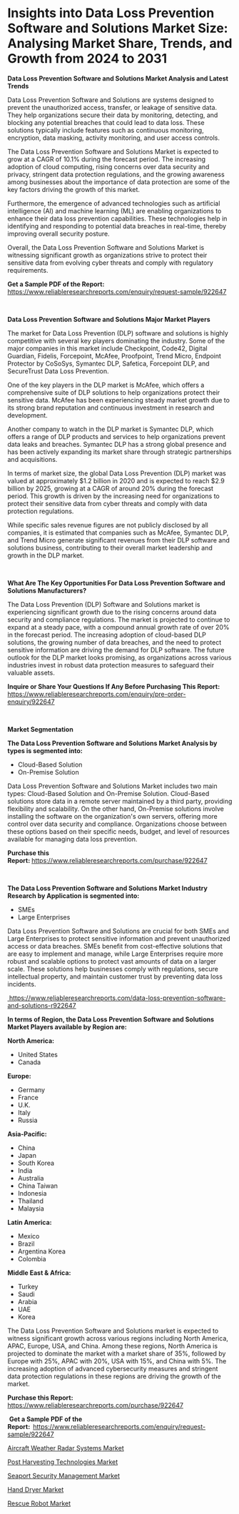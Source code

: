 <p><h1>Insights into Data Loss Prevention Software and Solutions Market Size: Analysing Market Share, Trends, and Growth from 2024 to 2031</h1></p><p><strong>Data Loss Prevention Software and Solutions Market Analysis and Latest Trends</strong></p>
<p><p>Data Loss Prevention Software and Solutions are systems designed to prevent the unauthorized access, transfer, or leakage of sensitive data. They help organizations secure their data by monitoring, detecting, and blocking any potential breaches that could lead to data loss. These solutions typically include features such as continuous monitoring, encryption, data masking, activity monitoring, and user access controls.</p><p>The Data Loss Prevention Software and Solutions Market is expected to grow at a CAGR of 10.1% during the forecast period. The increasing adoption of cloud computing, rising concerns over data security and privacy, stringent data protection regulations, and the growing awareness among businesses about the importance of data protection are some of the key factors driving the growth of this market.</p><p>Furthermore, the emergence of advanced technologies such as artificial intelligence (AI) and machine learning (ML) are enabling organizations to enhance their data loss prevention capabilities. These technologies help in identifying and responding to potential data breaches in real-time, thereby improving overall security posture.</p><p>Overall, the Data Loss Prevention Software and Solutions Market is witnessing significant growth as organizations strive to protect their sensitive data from evolving cyber threats and comply with regulatory requirements.</p></p>
<p><strong>Get a Sample PDF of the Report:&nbsp;</strong> <a href="https://www.reliableresearchreports.com/enquiry/request-sample/922647">https://www.reliableresearchreports.com/enquiry/request-sample/922647</a></p>
<p>&nbsp;</p>
<p><strong>Data Loss Prevention Software and Solutions Major Market Players</strong></p>
<p><p>The market for Data Loss Prevention (DLP) software and solutions is highly competitive with several key players dominating the industry. Some of the major companies in this market include Checkpoint, Code42, Digital Guardian, Fidelis, Forcepoint, McAfee, Proofpoint, Trend Micro, Endpoint Protector by CoSoSys, Symantec DLP, Safetica, Forcepoint DLP, and SecureTrust Data Loss Prevention.</p><p>One of the key players in the DLP market is McAfee, which offers a comprehensive suite of DLP solutions to help organizations protect their sensitive data. McAfee has been experiencing steady market growth due to its strong brand reputation and continuous investment in research and development.</p><p>Another company to watch in the DLP market is Symantec DLP, which offers a range of DLP products and services to help organizations prevent data leaks and breaches. Symantec DLP has a strong global presence and has been actively expanding its market share through strategic partnerships and acquisitions.</p><p>In terms of market size, the global Data Loss Prevention (DLP) market was valued at approximately $1.2 billion in 2020 and is expected to reach $2.9 billion by 2025, growing at a CAGR of around 20% during the forecast period. This growth is driven by the increasing need for organizations to protect their sensitive data from cyber threats and comply with data protection regulations.</p><p>While specific sales revenue figures are not publicly disclosed by all companies, it is estimated that companies such as McAfee, Symantec DLP, and Trend Micro generate significant revenues from their DLP software and solutions business, contributing to their overall market leadership and growth in the DLP market.</p></p>
<p>&nbsp;</p>
<p><strong>What Are The Key Opportunities For Data Loss Prevention Software and Solutions Manufacturers?</strong></p>
<p><p>The Data Loss Prevention (DLP) Software and Solutions market is experiencing significant growth due to the rising concerns around data security and compliance regulations. The market is projected to continue to expand at a steady pace, with a compound annual growth rate of over 20% in the forecast period. The increasing adoption of cloud-based DLP solutions, the growing number of data breaches, and the need to protect sensitive information are driving the demand for DLP software. The future outlook for the DLP market looks promising, as organizations across various industries invest in robust data protection measures to safeguard their valuable assets.</p></p>
<p><strong>Inquire or Share Your Questions If Any Before Purchasing This Report:</strong> <a href="https://www.reliableresearchreports.com/enquiry/pre-order-enquiry/922647">https://www.reliableresearchreports.com/enquiry/pre-order-enquiry/922647</a></p>
<p>&nbsp;</p>
<p><strong>Market Segmentation</strong></p>
<p><strong>The Data Loss Prevention Software and Solutions Market Analysis by types is segmented into:</strong></p>
<p><ul><li>Cloud-Based Solution</li><li>On-Premise Solution</li></ul></p>
<p><p>Data Loss Prevention Software and Solutions Market includes two main types: Cloud-Based Solution and On-Premise Solution. Cloud-Based solutions store data in a remote server maintained by a third party, providing flexibility and scalability. On the other hand, On-Premise solutions involve installing the software on the organization's own servers, offering more control over data security and compliance. Organizations choose between these options based on their specific needs, budget, and level of resources available for managing data loss prevention.</p></p>
<p><strong>Purchase this Report:&nbsp;</strong><a href="https://www.reliableresearchreports.com/purchase/922647">https://www.reliableresearchreports.com/purchase/922647</a></p>
<p>&nbsp;</p>
<p><strong>The Data Loss Prevention Software and Solutions Market Industry Research by Application is segmented into:</strong></p>
<p><ul><li>SMEs</li><li>Large Enterprises</li></ul></p>
<p><p>Data Loss Prevention Software and Solutions are crucial for both SMEs and Large Enterprises to protect sensitive information and prevent unauthorized access or data breaches. SMEs benefit from cost-effective solutions that are easy to implement and manage, while Large Enterprises require more robust and scalable options to protect vast amounts of data on a larger scale. These solutions help businesses comply with regulations, secure intellectual property, and maintain customer trust by preventing data loss incidents.</p></p>
<p><a href="https://www.reliableresearchreports.com/data-loss-prevention-software-and-solutions-r922647">&nbsp;https://www.reliableresearchreports.com/data-loss-prevention-software-and-solutions-r922647</a></p>
<p><strong>In terms of Region, the Data Loss Prevention Software and Solutions Market Players available by Region are:</strong></p>
<p>
    <p> <strong> North America: </strong>
        <ul>
            <li>United States</li>
            <li>Canada</li>
        </ul>
        </p> 
    <p> <strong> Europe: </strong>
        <ul>
            <li>Germany</li>
            <li>France</li>
            <li>U.K.</li>
            <li>Italy</li>
            <li>Russia</li>
        </ul>
        </p> 
    <p> <strong> Asia-Pacific: </strong>
        <ul>
            <li>China</li>
            <li>Japan</li>
            <li>South Korea</li>
            <li>India</li>
            <li>Australia</li>
            <li>China Taiwan</li>
            <li>Indonesia</li>
            <li>Thailand</li>
            <li>Malaysia</li>
        </ul>
        </p> 
    <p> <strong> Latin America: </strong>
        <ul>
            <li>Mexico</li>
            <li>Brazil</li>
            <li>Argentina Korea</li>
            <li>Colombia</li>
        </ul>
        </p> 
    <p> <strong> Middle East & Africa: </strong>
        <ul>
            <li>Turkey</li>
            <li>Saudi</li>
            <li>Arabia</li>
            <li>UAE</li>
            <li>Korea</li>
        </ul>
    </p>
    </p>
<p><p>The Data Loss Prevention Software and Solutions market is expected to witness significant growth across various regions including North America, APAC, Europe, USA, and China. Among these regions, North America is projected to dominate the market with a market share of 35%, followed by Europe with 25%, APAC with 20%, USA with 15%, and China with 5%. The increasing adoption of advanced cybersecurity measures and stringent data protection regulations in these regions are driving the growth of the market.</p></p>
<p><strong>Purchase this Report: </strong><a href="https://www.reliableresearchreports.com/purchase/922647">https://www.reliableresearchreports.com/purchase/922647</a></p>
<p>&nbsp;<strong>Get a Sample PDF of the Report:&nbsp;&nbsp;</strong><a href="https://www.reliableresearchreports.com/enquiry/request-sample/922647">https://www.reliableresearchreports.com/enquiry/request-sample/922647</a></p>
<p><strong></strong></p>
<p><p><a href="https://medium.com/@jewelmohr25/aircraft-weather-radar-systems-market-size-share-trends-analysis-report-by-product-single-1500573635c4">Aircraft Weather Radar Systems Market</a></p><p><a href="https://github.com/jadenRaynor/Market-Research-Report-List-1/blob/main/post-harvesting-technologies-market.md">Post Harvesting Technologies Market</a></p><p><a href="https://github.com/ranaacryptoaddmin/Market-Research-Report-List-1/blob/main/seaport-security-management-market.md">Seaport Security Management Market</a></p><p><a href="https://medium.com/@madw10245644/global-hand-dryer-market-size-share-analysis-by-product-type-by-application-by-region-4203070dea49">Hand Dryer Market</a></p><p><a href="https://medium.com/@millerjimk/rescue-robot-market-forecast-global-market-trends-and-analysis-from-2024-to-2031-covered-in-144-5c2a924a2b96">Rescue Robot Market</a></p></p>